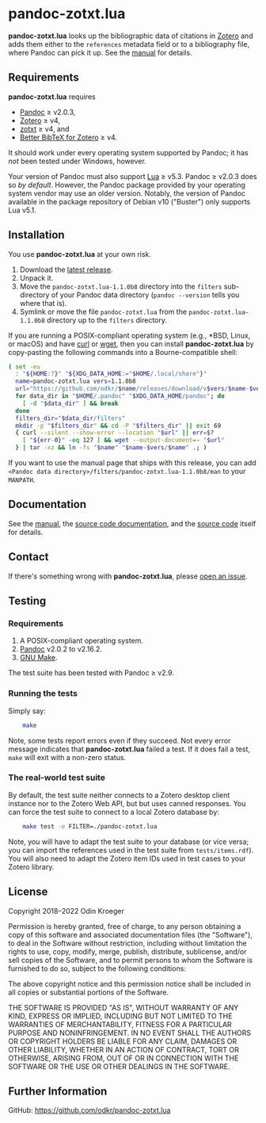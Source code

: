 # pandoc-zotxt.lua

**pandoc-zotxt.lua** looks up the bibliographic data of citations in
[Zotero](https://www.zotero.org/) and adds them either to the `references`
metadata field or to a bibliography file, where Pandoc can pick it up.
See the [manual](man/man1/pandoc-zotxt.lua.rst) for details.


## Requirements

**pandoc-zotxt.lua** requires

* [Pandoc](https://www.pandoc.org/) ≥ v2.0.3,
* [Zotero](https://www.zotero.org/) ≥ v4,
* [zotxt](https://github.com/egh/zotxt/) ≥ v4, and
* [Better BibTeX for Zotero](https://retorque.re/zotero-better-bibtex/) ≥ v4.

It should work under every operating system supported by Pandoc;
it has *not* been tested under Windows, however.

Your version of Pandoc must also support [Lua](https://www.lua.org/) ≥ v5.3.
Pandoc ≥ v2.0.3 does so *by default*. However, the Pandoc package provided by
your operating system vendor may use an older version. Notably, the version of
Pandoc available in the package repository of Debian v10 ("Buster") only
supports Lua v5.1.


## Installation

You use **pandoc-zotxt.lua** at your own risk.

1. Download the
   [latest release](https://github.com/odkr/pandoc-zotxt.lua/releases/latest).
2. Unpack it.
3. Move the `pandoc-zotxt.lua-1.1.0b8` directory into the
   `filters` sub-directory of your Pandoc data directory
   (`pandoc --version` tells you where that is).
4. Symlink or move the file `pandoc-zotxt.lua` from the
   `pandoc-zotxt.lua-1.1.0b8` directory up to the `filters` directory.

If you are running a POSIX-compliant operating system (e.g., *BSD,
Linux, or macOS) and have [curl](https://curl.haxx.se/) or 
[wget](https://www.gnu.org/software/wget/), then you can install
**pandoc-zotxt.lua** by copy-pasting the following commands
into a Bourne-compatible shell:

```sh
( set -eu
  : "${HOME:?}" "${XDG_DATA_HOME:="$HOME/.local/share"}"
  name=pandoc-zotxt.lua vers=1.1.0b8
  url="https://github.com/odkr/$name/releases/download/v$vers/$name-$vers.tgz"
  for data_dir in "$HOME/.pandoc" "$XDG_DATA_HOME/pandoc"; do
    [ -d "$data_dir" ] && break
  done
  filters_dir="$data_dir/filters"
  mkdir -p "$filters_dir" && cd -P "$filters_dir" || exit 69
  { curl --silent --show-error --location "$url" || err=$?
    [ "${err-0}" -eq 127 ] && wget --output-document=- "$url"
  } | tar -xz && ln -fs "$name" "$name-$vers/$name" .; )
```

If you want to use the manual page that ships with this release, you
can add `<Pandoc data directory>/filters/pandoc-zotxt.lua-1.1.0b8/man`
to your `MANPATH`.


## Documentation

See the [manual](man/man1/pandoc-zotxt.lua.rst),
the [source code documentation](https://odkr.github.io/pandoc-zotxt.lua/),
and the [source code](pandoc-zotxt.lua) itself for details.


## Contact

If there's something wrong with **pandoc-zotxt.lua**, please
[open an issue](https://github.com/odkr/pandoc-zotxt.lua/issues).


## Testing

### Requirements

1. A POSIX-compliant operating system.
2. [Pandoc](https://www.pandoc.org/) v2.0.2 to v2.16.2.
3. [GNU Make](https://www.gnu.org/software/make/).

The test suite has been tested with Pandoc ≥ v2.9.

### Running the tests

Simply say:

```sh
    make
```

Note, some tests report errors even if they succeed. Not every error message
indicates that **pandoc-zotxt.lua** failed a test. If it does fail a test,
`make` will exit with a non-zero status.

### The real-world test suite

By default, the test suite neither connects to a Zotero desktop client
instance nor to the Zotero Web API, but but uses canned responses.
You can force the test suite to connect to a local Zotero database by:

```sh
    make test -e FILTER=./pandoc-zotxt.lua
```

Note, you will have to adapt the test suite to your database (or vice versa;
you can import the references used in the test suite from `tests/items.rdf`).
You will also need to adapt the Zotero item IDs used in test cases to your
Zotero library.


## License

Copyright 2018–2022 Odin Kroeger

Permission is hereby granted, free of charge, to any person obtaining a copy
of this software and associated documentation files (the "Software"), to deal
in the Software without restriction, including without limitation the rights
to use, copy, modify, merge, publish, distribute, sublicense, and/or sell
copies of the Software, and to permit persons to whom the Software is
furnished to do so, subject to the following conditions:

The above copyright notice and this permission notice shall be included in
all copies or substantial portions of the Software.

THE SOFTWARE IS PROVIDED "AS IS", WITHOUT WARRANTY OF ANY KIND, EXPRESS OR
IMPLIED, INCLUDING BUT NOT LIMITED TO THE WARRANTIES OF MERCHANTABILITY,
FITNESS FOR A PARTICULAR PURPOSE AND NONINFRINGEMENT. IN NO EVENT SHALL THE
AUTHORS OR COPYRIGHT HOLDERS BE LIABLE FOR ANY CLAIM, DAMAGES OR OTHER
LIABILITY, WHETHER IN AN ACTION OF CONTRACT, TORT OR OTHERWISE, ARISING FROM,
OUT OF OR IN CONNECTION WITH THE SOFTWARE OR THE USE OR OTHER DEALINGS IN THE
SOFTWARE.


## Further Information

GitHub: <https://github.com/odkr/pandoc-zotxt.lua>

